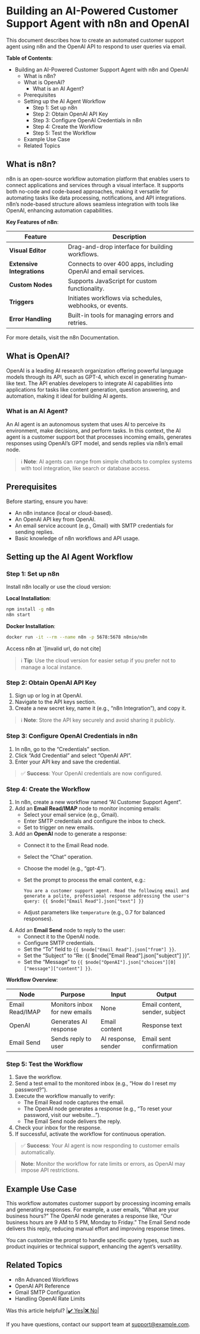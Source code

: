 # Building an AI-Powered Customer Support Agent with n8n and OpenAI

This document describes how to create an automated customer support agent using n8n and the OpenAI API to respond to user queries via email.

**Table of Contents**:

- Building an AI-Powered Customer Support Agent with n8n and OpenAI
  - What is n8n?
  - What is OpenAI?
    - What is an AI Agent?
  - Prerequisites
  - Setting up the AI Agent Workflow
    - Step 1: Set up n8n
    - Step 2: Obtain OpenAI API Key
    - Step 3: Configure OpenAI Credentials in n8n
    - Step 4: Create the Workflow
    - Step 5: Test the Workflow
  - Example Use Case
  - Related Topics

## What is n8n?

n8n is an open-source workflow automation platform that enables users to connect applications and services through a visual interface. It supports both no-code and code-based approaches, making it versatile for automating tasks like data processing, notifications, and API integrations. n8n’s node-based structure allows seamless integration with tools like OpenAI, enhancing automation capabilities.

**Key Features of n8n**:

| Feature | Description |
| --- | --- |
| **Visual Editor** | Drag-and-drop interface for building workflows. |
| **Extensive Integrations** | Connects to over 400 apps, including OpenAI and email services. |
| **Custom Nodes** | Supports JavaScript for custom functionality. |
| **Triggers** | Initiates workflows via schedules, webhooks, or events. |
| **Error Handling** | Built-in tools for managing errors and retries. |

For more details, visit the n8n Documentation.

## What is OpenAI?

OpenAI is a leading AI research organization offering powerful language models through its API, such as GPT-4, which excel in generating human-like text. The API enables developers to integrate AI capabilities into applications for tasks like content generation, question answering, and automation, making it ideal for building AI agents.

### What is an AI Agent?

An AI agent is an autonomous system that uses AI to perceive its environment, make decisions, and perform tasks. In this context, the AI agent is a customer support bot that processes incoming emails, generates responses using OpenAI’s GPT model, and sends replies via n8n’s email node.

> :information_source: **Note**: AI agents can range from simple chatbots to complex systems with tool integration, like search or database access.

## Prerequisites

Before starting, ensure you have:

- An n8n instance (local or cloud-based).
- An OpenAI API key from OpenAI.
- An email service account (e.g., Gmail) with SMTP credentials for sending replies.
- Basic knowledge of n8n workflows and API usage.

## Setting up the AI Agent Workflow

### Step 1: Set up n8n

Install n8n locally or use the cloud version:

**Local Installation**:

```bash
npm install -g n8n
n8n start
```

**Docker Installation**:

```bash
docker run -it --rm --name n8n -p 5678:5678 n8nio/n8n
```

Access n8n at \`\[invalid url, do not cite\]

> :information_source: **Tip**: Use the cloud version for easier setup if you prefer not to manage a local instance.

### Step 2: Obtain OpenAI API Key

1. Sign up or log in at OpenAI.
2. Navigate to the API keys section.
3. Create a new secret key, name it (e.g., “n8n Integration”), and copy it.

> :information_source: **Note**: Store the API key securely and avoid sharing it publicly.

### Step 3: Configure OpenAI Credentials in n8n

1. In n8n, go to the “Credentials” section.
2. Click “Add Credential” and select “OpenAI API”.
3. Enter your API key and save the credential.

> :white_check_mark: **Success**: Your OpenAI credentials are now configured.

### Step 4: Create the Workflow

1. In n8n, create a new workflow named “AI Customer Support Agent”.
2. Add an **Email Read/IMAP** node to monitor incoming emails:
   - Select your email service (e.g., Gmail).
   - Enter SMTP credentials and configure the inbox to check.
   - Set to trigger on new emails.
3. Add an **OpenAI** node to generate a response:
   - Connect it to the Email Read node.
   - Select the “Chat” operation.
   - Choose the model (e.g., “gpt-4”).
   - Set the prompt to process the email content, e.g.:

     ```
     You are a customer support agent. Read the following email and generate a polite, professional response addressing the user's query: {{ $node["Email Read"].json["text"] }}
     ```
   - Adjust parameters like `temperature` (e.g., 0.7 for balanced responses).
4. Add an **Email Send** node to reply to the user:
   - Connect it to the OpenAI node.
   - Configure SMTP credentials.
   - Set the “To” field to `{{ $node["Email Read"].json["from"] }}`.
   - Set the “Subject” to “Re: {{ $node\["Email Read"\].json\["subject"\] }}”.
   - Set the “Message” to `{{ $node["OpenAI"].json["choices"][0]["message"]["content"] }}`.

**Workflow Overview**:

| Node | Purpose | Input | Output |
| --- | --- | --- | --- |
| Email Read/IMAP | Monitors inbox for new emails | None | Email content, sender, subject |
| OpenAI | Generates AI response | Email content | Response text |
| Email Send | Sends reply to user | AI response, sender | Email sent confirmation |

### Step 5: Test the Workflow

1. Save the workflow.
2. Send a test email to the monitored inbox (e.g., “How do I reset my password?”).
3. Execute the workflow manually to verify:
   - The Email Read node captures the email.
   - The OpenAI node generates a response (e.g., “To reset your password, visit our website…”).
   - The Email Send node delivers the reply.
4. Check your inbox for the response.
5. If successful, activate the workflow for continuous operation.

> :white_check_mark: **Success**: Your AI agent is now responding to customer emails automatically.

> **Note**: Monitor the workflow for rate limits or errors, as OpenAI may impose API restrictions.

## Example Use Case

This workflow automates customer support by processing incoming emails and generating responses. For example, a user emails, “What are your business hours?” The OpenAI node generates a response like, “Our business hours are 9 AM to 5 PM, Monday to Friday.” The Email Send node delivers this reply, reducing manual effort and improving response times.

You can customize the prompt to handle specific query types, such as product inquiries or technical support, enhancing the agent’s versatility.

## Related Topics

- n8n Advanced Workflows
- OpenAI API Reference
- Gmail SMTP Configuration
- Handling OpenAI Rate Limits

Was this article helpful?
|[:heavy_check_mark: Yes](javascript:void(0))|[:x: No](javascript:void(0))|

If you have questions, contact our support team at support@example.com.